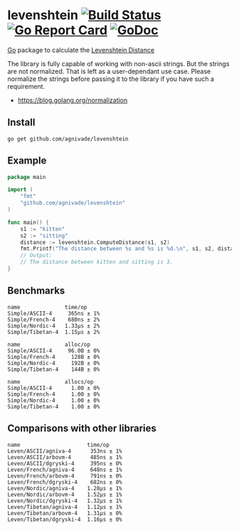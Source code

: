 levenshtein [![Build Status](https://travis-ci.org/agnivade/levenshtein.svg?branch=master)](https://travis-ci.org/agnivade/levenshtein) [![Go Report Card](https://goreportcard.com/badge/github.com/agnivade/levenshtein)](https://goreportcard.com/report/github.com/agnivade/levenshtein) [![GoDoc](https://godoc.org/github.com/agnivade/levenshtein?status.svg)](https://godoc.org/github.com/agnivade/levenshtein)
===========

[Go](http://golang.org) package to calculate the [Levenshtein Distance](http://en.wikipedia.org/wiki/Levenshtein_distance)

The library is fully capable of working with non-ascii strings. But the strings are not normalized. That is left as a user-dependant use case. Please normalize the strings before passing it to the library if you have such a requirement.
- https://blog.golang.org/normalization

Install
-------

    go get github.com/agnivade/levenshtein

Example
-------

```go
package main

import (
	"fmt"
	"github.com/agnivade/levenshtein"
)

func main() {
	s1 := "kitten"
	s2 := "sitting"
	distance := levenshtein.ComputeDistance(s1, s2)
	fmt.Printf("The distance between %s and %s is %d.\n", s1, s2, distance)
	// Output:
	// The distance between kitten and sitting is 3.
}

```

Benchmarks
----------

```
name              time/op
Simple/ASCII-4     365ns ± 1%
Simple/French-4    680ns ± 2%
Simple/Nordic-4   1.33µs ± 2%
Simple/Tibetan-4  1.15µs ± 2%

name              alloc/op
Simple/ASCII-4     96.0B ± 0%
Simple/French-4     128B ± 0%
Simple/Nordic-4     192B ± 0%
Simple/Tibetan-4    144B ± 0%

name              allocs/op
Simple/ASCII-4      1.00 ± 0%
Simple/French-4     1.00 ± 0%
Simple/Nordic-4     1.00 ± 0%
Simple/Tibetan-4    1.00 ± 0%
```

Comparisons with other libraries
--------------------------------

```
name                     time/op
Leven/ASCII/agniva-4      353ns ± 1%
Leven/ASCII/arbovm-4      485ns ± 1%
Leven/ASCII/dgryski-4     395ns ± 0%
Leven/French/agniva-4     648ns ± 1%
Leven/French/arbovm-4     791ns ± 0%
Leven/French/dgryski-4    682ns ± 0%
Leven/Nordic/agniva-4    1.28µs ± 1%
Leven/Nordic/arbovm-4    1.52µs ± 1%
Leven/Nordic/dgryski-4   1.32µs ± 1%
Leven/Tibetan/agniva-4   1.12µs ± 1%
Leven/Tibetan/arbovm-4   1.31µs ± 0%
Leven/Tibetan/dgryski-4  1.16µs ± 0%
```
